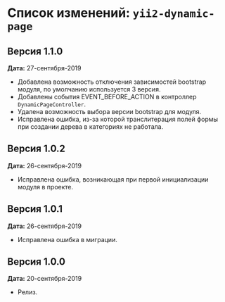 Список изменений: `yii2-dynamic-page`
===============================

## Версия 1.1.0

**Дата:** 27-сентября-2019

- Добавлена возможность отключения зависимостей bootstrap модуля, по умолчанию используется 3 версия.
- Добавлены события EVENT_BEFORE_ACTION в контроллер `DynamicPageController`.
- Удалена возможность выбора версии bootstrap для модуля.
- Исправлена ошибка, из-за которой транслитерация полей формы при создании дерева в категориях не работала.

## Версия 1.0.2

**Дата:** 26-сентября-2019

- Исправлена ошибка, возникающая при первой инициализации модуля в проекте.

## Версия 1.0.1

**Дата:** 26-сентября-2019

- Исправлена ошибка в миграции.

## Версия 1.0.0

**Дата:** 20-сентября-2019

- Релиз.